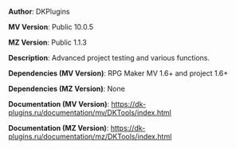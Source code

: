 **Author**: DKPlugins

**MV Version**: Public 10.0.5

**MZ Version**: Public 1.1.3

**Description**: Advanced project testing and various functions.

**Dependencies (MV Version)**: RPG Maker MV 1.6+ and project 1.6+

**Dependencies (MZ Version)**: None

**Documentation (MV Version)**: https://dk-plugins.ru/documentation/mv/DKTools/index.html

**Documentation (MZ Version)**: https://dk-plugins.ru/documentation/mz/DKTools/index.html